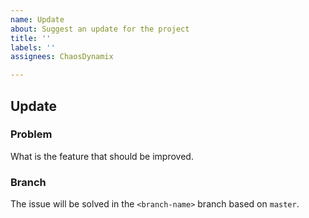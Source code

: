 ```yaml
---
name: Update
about: Suggest an update for the project
title: ''
labels: ''
assignees: ChaosDynamix

---
```


## Update

### Problem
What is the feature that should be improved.

### Branch
The issue will be solved in the `<branch-name>` branch based on `master`.
